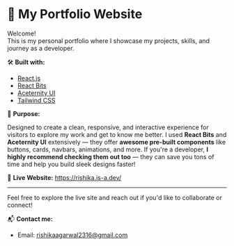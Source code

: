 # 🌟 My Portfolio Website

Welcome!  
This is my personal portfolio where I showcase my projects, skills, and journey as a developer.  

🛠 **Built with:**
- [React.js](https://react.dev/)
- [React Bits](https://www.reactbits.dev/)
- [Aceternity UI](https://ui.aceternity.com/)
- [Tailwind CSS](https://tailwindcss.com/)
  
🎯 **Purpose:**  

Designed to create a clean, responsive, and interactive experience for visitors to explore my work and get to know me better. I used **React Bits** and **Aceternity UI** extensively — they offer **awesome pre-built components** like buttons, cards, navbars, animations, and more. If you're a developer, **I highly recommend checking them out too** — they can save you tons of time and help you build sleek designs faster!

🔗 **Live Website:** https://rishika.is-a.dev/

---

Feel free to explore the live site and reach out if you'd like to collaborate or connect!

📬 **Contact me:**  
- Email: rishikaagarwal2316@gmail.com
  
